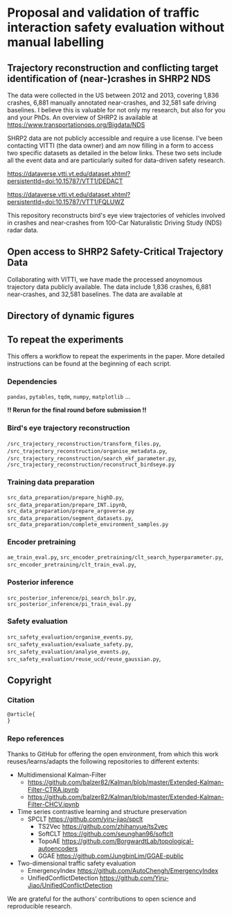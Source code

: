 # Proposal and validation of traffic interaction safety evaluation without manual labelling
## Trajectory reconstruction and conflicting target identification of (near-)crashes in SHRP2 NDS

The data were collected in the US between 2012 and 2013, covering 1,836 crashes, 6,881 manually annotated near-crashes, and 32,581 safe driving baselines. I believe this is valuable for not only my research, but also for you and your PhDs. An overview of SHRP2 is available at https://www.transportationops.org/Bigdata/NDS

SHRP2 data are not publicly accessible and require a use license. I've been contacting VITTI (the data owner) and am now filling in a form to access two specific datasets as detailed in the below links. These two sets include all the event data and are particularly suited for data-driven safety research.

https://dataverse.vtti.vt.edu/dataset.xhtml?persistentId=doi:10.15787/VTT1/DEDACT

https://dataverse.vtti.vt.edu/dataset.xhtml?persistentId=doi:10.15787/VTT1/FQLUWZ

This repository reconstructs bird's eye view trajectories of vehicles involved in crashes and near-crashes from 100-Car Naturalistic Driving Study (NDS) radar data.

## Open access to SHRP2 Safety-Critical Trajectory Data
Collaborating with VITTI, we have made the processed anoynomous trajectory data publicly available. The data include 1,836 crashes, 6,881 near-crashes, and 32,581 baselines. The data are available at

## Directory of dynamic figures


## To repeat the experiments
This offers a workflow to repeat the experiments in the paper. More detailed instructions can be found at the beginning of each script.

### Dependencies
`pandas`, `pytables`, `tqdm`, `numpy`, `matplotlib` ...

**!! Rerun for the final round before submission !!**

### Bird's eye trajectory reconstruction
`/src_trajectory_reconstruction/transform_files.py`, `/src_trajectory_reconstruction/organise_metadata.py`, `/src_trajectory_reconstruction/search_ekf_parameter.py`, `/src_trajectory_reconstruction/reconstruct_birdseye.py`

### Training data preparation
`src_data_preparation/prepare_highD.py`, `src_data_preparation/prepare_INT.ipynb`, `src_data_preparation/prepare_argoverse.py`
`src_data_preparation/segment_datasets.py`, `src_data_preparation/complete_environment_samples.py`

### Encoder pretraining
`ae_train_eval.py`, `src_encoder_pretraining/clt_search_hyperparameter.py`, `src_encoder_pretraining/clt_train_eval.py`,

### Posterior inference
`src_posterior_inference/pi_search_bslr.py`, `src_posterior_inference/pi_train_eval.py`

### Safety evaluation
`src_safety_evaluation/organise_events.py`, `src_safety_evaluation/evaluate_safety.py`, `src_safety_evaluation/analyse_events.py`, `src_safety_evaluation/reuse_ucd/reuse_gaussian.py`, 

## Copyright
### Citation
```latex
@article{
}
```

### Repo references
Thanks to GitHub for offering the open environment, from which this work reuses/learns/adapts the following repositories to different extents:

- Multidimensional Kalman-Filter
  - https://github.com/balzer82/Kalman/blob/master/Extended-Kalman-Filter-CTRA.ipynb
  - https://github.com/balzer82/Kalman/blob/master/Extended-Kalman-Filter-CHCV.ipynb
- Time series contrastive learning and structure preservation
  - SPCLT https://github.com/yiru-jiao/spclt
    - TS2Vec https://github.com/zhihanyue/ts2vec
    - SoftCLT https://github.com/seunghan96/softclt
    - TopoAE https://github.com/BorgwardtLab/topological-autoencoders
    - GGAE https://github.com/JungbinLim/GGAE-public
- Two-dimensional traffic safety evaluation
  - EmergencyIndex https://github.com/AutoChengh/EmergencyIndex
  - UnifiedConflictDetection https://github.com/Yiru-Jiao/UnifiedConflictDetection

We are grateful for the authors' contributions to open science and reproducible research.
